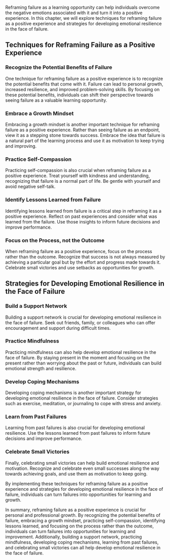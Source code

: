 
Reframing failure as a learning opportunity can help individuals overcome the negative emotions associated with it and turn it into a positive experience. In this chapter, we will explore techniques for reframing failure as a positive experience and strategies for developing emotional resilience in the face of failure.

Techniques for Reframing Failure as a Positive Experience
---------------------------------------------------------

### Recognize the Potential Benefits of Failure

One technique for reframing failure as a positive experience is to recognize the potential benefits that come with it. Failure can lead to personal growth, increased resilience, and improved problem-solving skills. By focusing on these potential benefits, individuals can shift their perspective towards seeing failure as a valuable learning opportunity.

### Embrace a Growth Mindset

Embracing a growth mindset is another important technique for reframing failure as a positive experience. Rather than seeing failure as an endpoint, view it as a stepping stone towards success. Embrace the idea that failure is a natural part of the learning process and use it as motivation to keep trying and improving.

### Practice Self-Compassion

Practicing self-compassion is also crucial when reframing failure as a positive experience. Treat yourself with kindness and understanding, recognizing that failure is a normal part of life. Be gentle with yourself and avoid negative self-talk.

### Identify Lessons Learned from Failure

Identifying lessons learned from failure is a critical step in reframing it as a positive experience. Reflect on past experiences and consider what was learned from the failure. Use those insights to inform future decisions and improve performance.

### Focus on the Process, not the Outcome

When reframing failure as a positive experience, focus on the process rather than the outcome. Recognize that success is not always measured by achieving a particular goal but by the effort and progress made towards it. Celebrate small victories and use setbacks as opportunities for growth.

Strategies for Developing Emotional Resilience in the Face of Failure
---------------------------------------------------------------------

### Build a Support Network

Building a support network is crucial for developing emotional resilience in the face of failure. Seek out friends, family, or colleagues who can offer encouragement and support during difficult times.

### Practice Mindfulness

Practicing mindfulness can also help develop emotional resilience in the face of failure. By staying present in the moment and focusing on the present rather than worrying about the past or future, individuals can build emotional strength and resilience.

### Develop Coping Mechanisms

Developing coping mechanisms is another important strategy for developing emotional resilience in the face of failure. Consider strategies such as exercise, meditation, or journaling to cope with stress and anxiety.

### Learn from Past Failures

Learning from past failures is also crucial for developing emotional resilience. Use the lessons learned from past failures to inform future decisions and improve performance.

### Celebrate Small Victories

Finally, celebrating small victories can help build emotional resilience and motivation. Recognize and celebrate even small successes along the way towards achieving goals, and use them as motivation to keep going.

By implementing these techniques for reframing failure as a positive experience and strategies for developing emotional resilience in the face of failure, individuals can turn failures into opportunities for learning and growth.

In summary, reframing failure as a positive experience is crucial for personal and professional growth. By recognizing the potential benefits of failure, embracing a growth mindset, practicing self-compassion, identifying lessons learned, and focusing on the process rather than the outcome, individuals can turn failures into opportunities for learning and improvement. Additionally, building a support network, practicing mindfulness, developing coping mechanisms, learning from past failures, and celebrating small victories can all help develop emotional resilience in the face of failure.
